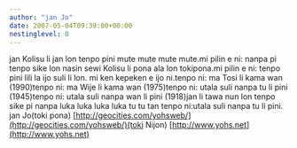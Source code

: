 ```yaml
---
author: "jan Jo"
date: 2007-05-04T09:39:00+00:00
nestinglevel: 0
---
```

jan Kolisu li jan lon tenpo pini mute mute mute mute.mi pilin e ni: nanpa pi tenpo sike lon nasin sewi Kolisu li pona ala lon tokipona.mi pilin e ni: tenpo pini lili la ijo suli li lon. mi ken kepeken e ijo ni.tenpo ni: ma Tosi li kama wan (1990)tenpo ni: ma Wije li kama wan (1975)tenpo ni: utala suli nanpa tu li pini (1945)tenpo ni: utala suli nanpa wan li pini (1918)jan li tawa nun lon tenpo sike pi nanpa luka luka luka luka tu tu tan tenpo ni:utala suli nanpa tu li pini. jan Jo(toki pona) [http://geocities.com/yohsweb/](http://geocities.com/yohsweb/)(toki Nijon) [http://www.yohs.net](http://www.yohs.net)